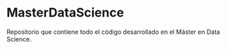 # MasterDataScience

Repositorio que contiene todo el código desarrollado en el Máster en Data Science.
